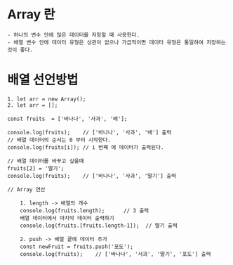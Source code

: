 # Array 란
    - 하나의 변수 안에 많은 데이터를 저장할 때 사용한다. 
    - 배열 변수 안에 데이터 유형은 상관이 없으나 가급적이면 데이터 유형은 통일하여 저장하는 것이 좋다.

# 배열 선언방법
    1. let arr = new Array();
    2. let arr = [];

    const fruits  = ['바나나', '사과', '배'];
    
    console.log(fruits);    // ['바나나', '사과', '배'] 출력
    // 배열 데이터의 순서는 0 부터 시작한다.
    console.log(fruits[i]); // i 번째 에 데이터가 출력된다.

    // 배열 데이터를 바꾸고 싶을때 
    fruits[2] = '딸기';
    console.log(fruits);    // ['바나나', '사과', '딸기'] 출력

    // Array 연산
        
        1. length -> 배열의 개수
        console.log(fruits.length);      // 3 출력
        배열 데이터에서 마지막 데이터 출력하기
        console.log(fruits.[fruits.length-1]);  // 딸기 출력

        2. push -> 배열 끝에 데이터 추가
        const newFruit = fruits.push('포도');
        console.log(fruits);    // ['바나나', '사과', '딸기', '포도'] 출력

